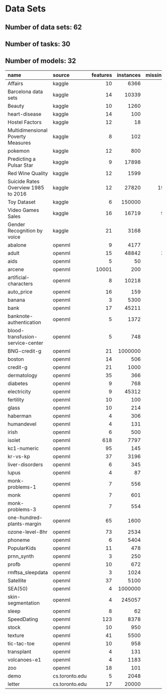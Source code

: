 # Data Sets

## Number of data sets: 62

## Number of tasks: 30

## Number of models: 32

|name                                |source         | features| instances| missing_val| tasks| models|
|:-----------------------------------|:--------------|--------:|---------:|-----------:|-----:|------:|
|Affairs                             |kaggle         |       10|      6366|           0|     0|      0|
|Barcelona data sets                 |kaggle         |       14|     10339|          27|     1|      1|
|Beauty                              |kaggle         |       10|      1260|           0|     2|      2|
|heart-disease                       |kaggle         |       14|       100|           0|     2|      2|
|Hostel Factors                      |kaggle         |       12|        18|           0|     0|      0|
|Multidimensional Poverty Measures   |kaggle         |        8|       102|           0|     0|      0|
|pokemon                             |kaggle         |       12|       800|         386|     0|      0|
|Predicting a Pulsar Star            |kaggle         |        9|     17898|           0|     0|      0|
|Red Wine Quality                    |kaggle         |       12|      1599|           0|     0|      0|
|Suicide Rates Overview 1985 to 2016 |kaggle         |       12|     27820|       19456|     1|      1|
|Toy Dataset                         |kaggle         |        6|    150000|           0|     0|      0|
|Video Games Sales                   |kaggle         |       16|     16719|        9772|     0|      0|
|Gender Recognition by voice         |kaggle         |       21|      3168|           0|     0|      0|
|abalone                             |openml         |        9|      4177|           0|     0|      0|
|adult                               |openml         |       15|     48842|        3620|     0|      0|
|aids                                |openml         |        5|        50|           0|     0|      0|
|arcene                              |openml         |    10001|       200|           0|     0|      0|
|artificial-characters               |openml         |        8|     10218|           0|     0|      0|
|auto_price                          |openml         |       16|       159|           0|     0|      0|
|banana                              |openml         |        3|      5300|           0|     0|      0|
|bank                                |openml         |       17|     45211|           0|     0|      0|
|banknote-authentication             |openml         |        5|      1372|           0|     1|      1|
|blood-transfusion-service-center    |openml         |        5|       748|           0|     0|      0|
|BNG-credit-g                        |openml         |       21|   1000000|           0|     0|      0|
|boston                              |openml         |       14|       506|           0|     1|      1|
|credit-g                            |openml         |       21|      1000|           0|     0|      0|
|dermatology                         |openml         |       35|       366|           8|     1|      1|
|diabetes                            |openml         |        9|       768|           0|     0|      0|
|electricity                         |openml         |        9|     45312|           0|     3|      3|
|fertility                           |openml         |       10|       100|           0|     1|      1|
|glass                               |openml         |       10|       214|           0|     0|      0|
|haberman                            |openml         |        4|       306|           0|     1|      1|
|humandevel                          |openml         |        4|       131|           0|     0|      0|
|irish                               |openml         |        6|       500|          32|     2|      3|
|isolet                              |openml         |      618|      7797|           0|     1|      1|
|kc1-numeric                         |openml         |       95|       145|           0|     1|      1|
|kr-vs-kp                            |openml         |       37|      3196|           0|     0|      0|
|liver-disorders                     |openml         |        6|       345|           0|     2|      2|
|lupus                               |openml         |        4|        87|           0|     1|      1|
|monk-problems-1                     |openml         |        7|       556|           0|     0|      0|
|monk                                |openml         |        7|       601|           0|     0|      0|
|monk-problems-3                     |openml         |        7|       554|           0|     0|      0|
|one-hundred-plants-margin           |openml         |       65|      1600|           0|     1|      1|
|ozone-level-8hr                     |openml         |       73|      2534|           0|     1|      1|
|phoneme                             |openml         |        6|      5404|           0|     0|      0|
|PopularKids                         |openml         |       11|       478|           0|     2|      2|
|prnn_synth                          |openml         |        3|       250|           0|     0|      0|
|profb                               |openml         |       10|       672|         666|     0|      0|
|rmftsa_sleepdata                    |openml         |        3|      1024|           0|     1|      1|
|Satellite                           |openml         |       37|      5100|           0|     0|      0|
|SEA(50)                             |openml         |        4|   1000000|           0|     2|      2|
|skin-segmentation                   |openml         |        4|    245057|           0|     2|      3|
|sleep                               |openml         |        8|        62|          11|     0|      0|
|SpeedDating                         |openml         |      123|      8378|           0|     0|      0|
|stock                               |openml         |       10|       950|           0|     0|      0|
|texture                             |openml         |       41|      5500|           0|     0|      0|
|tic-tac-toe                         |openml         |       10|       958|           0|     0|      0|
|transplant                          |openml         |        4|       131|           0|     0|      0|
|volcanoes-e1                        |openml         |        4|      1183|           0|     0|      0|
|zoo                                 |openml         |       18|       101|           0|     0|      0|
|demo                                |cs.toronto.edu |        5|      2048|           0|     0|      0|
|letter                              |cs.toronto.edu |       17|     20000|           0|     0|      0|
